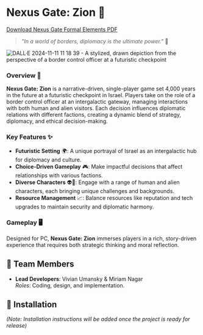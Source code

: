 # Nexus Gate: Zion 🚀

[Download Nexus Gate Formal Elements PDF](https://github.com/TwoBitCode/Nexus_gate/blob/main/NEXUS_GATE_FormEl.pdf)

> *"In a world of borders, diplomacy is the ultimate power."* 🌌

![DALL·E 2024-11-11 11 18 39 - A stylized, drawn depiction from the perspective of a border control officer at a futuristic checkpoint](https://github.com/user-attachments/assets/7849f443-6854-46ad-867f-f7edcc3903d3)

### Overview 🛂  
**Nexus Gate: Zion** is a narrative-driven, single-player game set 4,000 years in the future at a futuristic checkpoint in Israel. Players take on the role of a border control officer at an intergalactic gateway, managing interactions with both human and alien visitors. Each decision influences diplomatic relations with different factions, creating a dynamic blend of strategy, diplomacy, and ethical decision-making.

### Key Features ✨
- **Futuristic Setting** 🌍: A unique portrayal of Israel as an intergalactic hub for diplomacy and culture.
- **Choice-Driven Gameplay** 🎮: Make impactful decisions that affect relationships with various factions.
- **Diverse Characters** 👽👤: Engage with a range of human and alien characters, each bringing unique challenges and backgrounds.
- **Resource Management** 📈: Balance resources like reputation and tech upgrades to maintain security and diplomatic harmony.

### Gameplay 🖥️  
Designed for PC, **Nexus Gate: Zion** immerses players in a rich, story-driven experience that requires both strategic thinking and moral reflection.


## 👥 Team Members

- **Lead Developers**: Vivian Umansky & Miriam Nagar  
  *Roles*: Coding, design, and implementation.

## 🔧 Installation

*(Note: Installation instructions will be added once the project is ready for release)*

